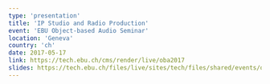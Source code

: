 ```yaml
---
type: 'presentation'
title: 'IP Studio and Radio Production'
event: 'EBU Object-based Audio Seminar'
location: 'Geneva'
country: 'ch'
date: 2017-05-17
link: https://tech.ebu.ch/cms/render/live/oba2017
slides: https://tech.ebu.ch/files/live/sites/tech/files/shared/events/oba2017/presentations/26_IP%20Studio%20and%20Radio%20Production_Chris%20Baume_BBC.pdf
---
```

